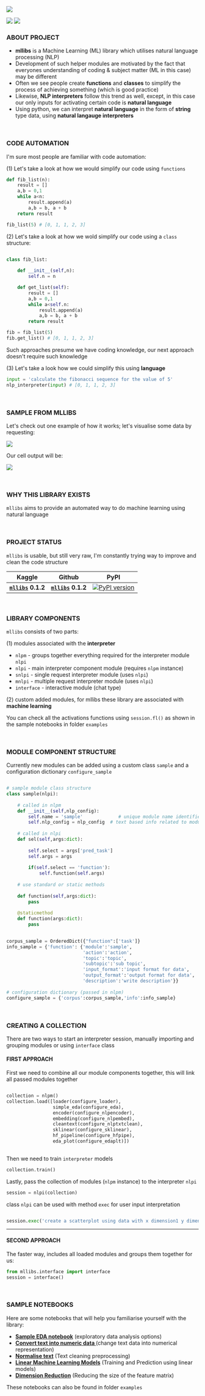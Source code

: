 ![](https://i.imgur.com/9ASYY1n.jpg)

![](https://camo.githubusercontent.com/d38e6cc39779250a2835bf8ed3a72d10dbe3b05fa6527baa3f6f1e8e8bd056bf/68747470733a2f2f696d672e736869656c64732e696f2f62616467652f436f64652d507974686f6e2d696e666f726d6174696f6e616c3f7374796c653d666c6174266c6f676f3d707974686f6e266c6f676f436f6c6f723d776869746526636f6c6f723d326262633861) ![](https://badgen.net/badge/status/WIP/blue) 

### **ABOUT PROJECT**

- **mllibs** is a Machine Learning (ML) library which utilises natural language processing (NLP)
- Development of such helper modules are motivated by the fact that everyones understanding of coding & subject matter (ML in this case) may be different 
- Often we see people create **functions** and **classes** to simplify the process of achieving something (which is good practice)
- Likewise, **NLP interpreters** follow this trend as well, except, in this case our only inputs for activating certain code is **natural language**
- Using python, we can interpret **natural language** in the form of **string** type data, using **natural langauge interpreters**

<br>

### **CODE AUTOMATION**

I'm sure most people are familiar with code automation:

(1) Let's take a look at how we would simplify our code using `functions`

```python
def fib_list(n):
    result = []
    a,b = 0,1
    while a<n:
        result.append(a)
        a,b = b, a + b
    return result

fib_list(5) # [0, 1, 1, 2, 3]
```

(2) Let's take a look at how we wold simplify our code using a `class` structure:

```python

class fib_list:
    
    def __init__(self,n):
        self.n = n

    def get_list(self):
        result = []
        a,b = 0,1
        while a<self.n:
            result.append(a)
            a,b = b, a + b
        return result

fib = fib_list(5)
fib.get_list() # [0, 1, 1, 2, 3]
```

Such approaches presume we have coding knowledge, our next approach doesn't require such knowledge

(3) Let's take a look how we could simplify this using **language**

```python
input = 'calculate the fibonacci sequence for the value of 5'
nlp_interpreter(input) # [0, 1, 1, 2, 3]
```

<br>

### **SAMPLE FROM MLLIBS**

Let's check out one example of how it works; let's visualise some data by requesting:

![](https://i.imgur.com/20f3i1Y.jpg)

Our cell output will be:

![](https://i.imgur.com/4TTAAgp.png)

<br>

### **WHY THIS LIBRARY EXISTS**

<code>mllibs</code> aims to provide an automated way to do machine learning using natural language

<br>


### **PROJECT STATUS**

`mllibs` is usable, but still very raw, I'm constantly trying way to improve and clean the code structure

| **Kaggle** | **Github** | **PyPI**
| - | - | - |
| **<code>[mllibs](https://www.kaggle.com/datasets/shtrausslearning/mllibs)</code>** **0.1.2** | **<code>[mllibs](https://github.com/shtrausslearning/mllibs)</code>** **0.1.2** | [![PyPI version](https://badge.fury.io/py/mllibs.svg)](https://badge.fury.io/py/mllibs) | 

<br>

### **LIBRARY COMPONENTS**

`mllibs` consists of two parts:

(1) modules associated with the **interpreter**

- `nlpm` - groups together everything required for the interpreter module `nlpi`
- `nlpi` - main interpreter component module (requires `nlpm` instance)
- `snlpi` - single request interpreter module (uses `nlpi`)
- `mnlpi` - multiple request interpreter module (uses `nlpi`)
- `interface` - interactive module (chat type)

(2) custom added modules, for mllibs these library are associated with **machine learning**

You can check all the activations functions using <code>session.fl()</code> as shown in the sample notebooks in folder <code>examples</code>

<br>

### **MODULE COMPONENT STRUCTURE**

Currently new modules can be added using a custom class `sample` and a configuration dictionary `configure_sample`

```python

# sample module class structure
class sample(nlpi):
    
    # called in nlpm
    def __init__(self,nlp_config):
        self.name = 'sample'             # unique module name identifier (used in nlpm/nlpi)
        self.nlp_config = nlp_config  # text based info related to module (used in nlpm/nlpi)
        
    # called in nlpi
    def sel(self,args:dict):
        
        self.select = args['pred_task']
        self.args = args
        
        if(self.select == 'function'):
            self.function(self.args)
        
    # use standard or static methods
        
    def function(self,args:dict):
        pass
        
    @staticmethod
    def function(args:dict):
        pass
    

corpus_sample = OrderedDict({"function":['task']}
info_sample = {'function': {'module':'sample',
                            'action':'action',
                            'topic':'topic',
                            'subtopic':'sub topic',
                            'input_format':'input format for data',
                            'output_format':'output format for data',
                            'description':'write description'}}
                         
# configuration dictionary (passed in nlpm)
configure_sample = {'corpus':corpus_sample,'info':info_sample}

```

<br>

### **CREATING A COLLECTION**

There are two ways to start an interpreter session, manually importing and grouping modules or using  <code>interface</code> class

#### **FIRST APPROACH**

First we need to combine all our module components together, this will link all passed modules together

```python

collection = nlpm()
collection.load([loader(configure_loader),
                 simple_eda(configure_eda),
                 encoder(configure_nlpencoder),
                 embedding(configure_nlpembed),
                 cleantext(configure_nlptxtclean),
                 sklinear(configure_sklinear),
                 hf_pipeline(configure_hfpipe),
                 eda_plot(configure_edaplt)])
                 
```

Then we need to train `interpreter` models

```python
collection.train()
```

Lastly, pass the collection of modules (`nlpm` instance) to the interpreter `nlpi` 

```python
session = nlpi(collection)
```

class `nlpi` can be used with method `exec` for user input interpretation

```python

session.exec('create a scatterplot using data with x dimension1 y dimension2')

```

***

#### **SECOND APPROACH**

The faster way, includes all loaded modules and groups them together for us:

```python
from mllibs.interface import interface
session = interface()
```

<br>

### **SAMPLE NOTEBOOKS**

Here are some notebooks that will help you familiarise yourself with the library:

- **[Sample EDA notebook](https://www.kaggle.com/code/shtrausslearning/mllibs-sample-eda-notebook)** (exploratory data analysis options)
- **[Convert text into numeric data ](https://www.kaggle.com/code/shtrausslearning/mllibs-text-to-numeric-representation)** (change text data into numerical representation)
- **[Normalise text](https://www.kaggle.com/code/shtrausslearning/mllibs-text-normalisation)** (Text cleaning preprocessing)
- **[Linear Machine Learning Models](https://www.kaggle.com/code/shtrausslearning/mllibs-linear-models)** (Training and Prediction using linear models)
- **[Dimension Reduction](https://www.kaggle.com/code/shtrausslearning/mllibs-dimensionality-reduction)** (Reducing the size of the feature matrix)

These notebooks can also be found in folder <code>examples</code>

